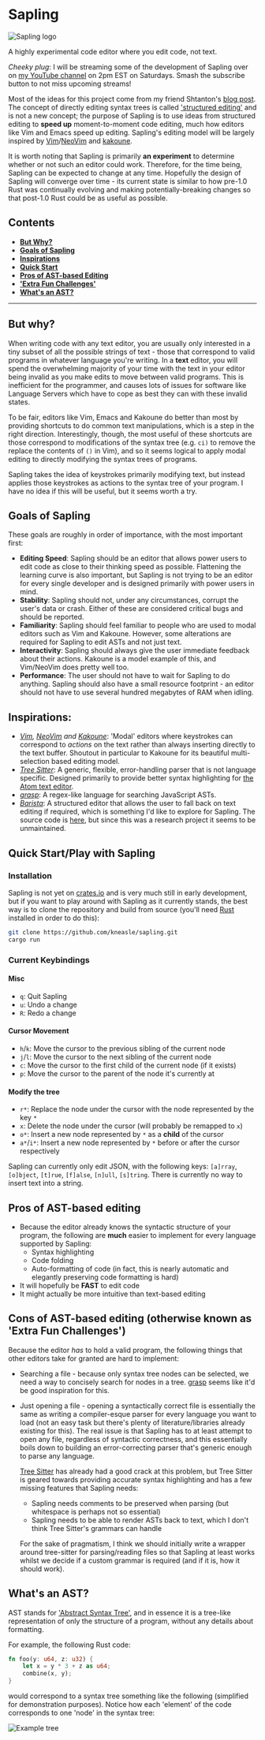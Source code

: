 # Sapling

![Sapling logo](https://raw.githubusercontent.com/kneasle/sapling/master/resources/sapling.gif)

A highly experimental code editor where you edit code, not text.

_Cheeky plug_: I will be streaming some of the development of Sapling over on
[my YouTube channel](https://www.youtube.com/channel/UCKl0T4IDZC3vUz152hDAzGw) on 2pm EST on
Saturdays.  Smash the subscribe button to not miss upcoming streams!

Most of the ideas for this project come from my friend Shtanton's
[blog post](http://shtanton.com/ex.html).  The concept of directly editing syntax trees is called
['structured editing'](https://en.wikipedia.org/wiki/Structure_editor) and is not a new concept;
the purpose of Sapling is to use ideas from structured editing to **speed up** moment-to-moment
code editing, much how editors like Vim and Emacs speed up editing.  Sapling's editing model will
be largely inspired by [Vim](https://github.com/vim/vim)/[NeoVim](https://github.com/neovim/neovim)
and [kakoune](https://github.com/mawww/kakoune).

It is worth noting that Sapling is primarily **an experiment** to determine whether or not such an
editor could work.  Therefore, for the time being, Sapling can be expected to change at any time.
Hopefully the design of Sapling will converge over time - its current state is similar to how
pre-1.0 Rust was continually evolving and making potentially-breaking changes so that post-1.0 Rust
could be as useful as possible.

## Contents

- [**But Why?**](#but-why)
- [**Goals of Sapling**](#goals-of-sapling)
- [**Inspirations**](#inspirations)
- [**Quick Start**](#quick-startplay-with-sapling)
- [**Pros of AST-based Editing**](#pros-of-ast-based-editing)
- [**'Extra Fun Challenges'**](#cons-of-ast-based-editing-otherwise-known-as-extra-fun-challenges)
- [**What's an AST?**](#whats-an-ast)

---

## But why?

When writing code with any text editor, you are usually only interested in a tiny subset of all the
possible strings of text - those that correspond to valid programs in whatever language you're
writing.  In a **text** editor, you will spend the overwhelming majority of your time with the text
in your editor being invalid as you make edits to move between valid programs.  This is inefficient
for the programmer, and causes lots of issues for software like Language Servers which have to cope
as best they can with these invalid states.

To be fair, editors like Vim, Emacs and Kakoune do better than most by providing shortcuts to do 
common text manipulations, which is a step in the right direction.  Interestingly, though, the most 
useful of these shortcuts are those correspond to modifications of the syntax tree (e.g. `ci)` to
remove the replace the contents of `()` in Vim), and so it seems logical to apply modal editing to
directly modifying the syntax trees of programs.

Sapling takes the idea of keystrokes primarily modifying text, but instead applies those keystrokes
as actions to the syntax tree of your program.  I have no idea if this will be useful, but it seems
worth a try.

## Goals of Sapling

These goals are roughly in order of importance, with the most important first:

- **Editing Speed**: Sapling should be an editor that allows power users to edit code as close
  to their thinking speed as possible.  Flattening the learning curve is also important, but
  Sapling is not trying to be an editor for every single developer and is designed primarily with
  power users in mind.
- **Stability**: Sapling should not, under any circumstances, corrupt the user's data or crash.
  Either of these are considered critical bugs and should be reported.
- **Familiarity**: Sapling should feel familiar to people who are used to modal editors such as Vim
  and Kakoune.  However, some alterations are required for Sapling to edit ASTs and not just text.
- **Interactivity**: Sapling should always give the user immediate feedback about their actions.
  Kakoune is a model example of this, and Vim/NeoVim does pretty well too.
- **Performance**: The user should not have to wait for Sapling to do anything.  Sapling should also
  have a small resource footprint - an editor should not have to use several hundred megabytes of
  RAM when idling.

## Inspirations:

- _[Vim](https://github.com/vim/vim), [NeoVim](https://github.com/neovim/neovim) and
  [Kakoune](https://github.com/mawww/kakoune)_:
  'Modal' editors where keystrokes can correspond to _actions_ on the text rather than always
  inserting directly to the text buffer.  Shoutout in particular to Kakoune for its beautiful
  multi-selection based editing model.
- _[Tree Sitter](https://github.com/tree-sitter/tree-sitter)_: A generic, flexible, error-handling
  parser that is not language specific.  Designed primarily to provide better syntax highlighting
  for [the Atom text editor](https://github.com/atom/atom).
- _[grasp](http://www.graspjs.com/)_: A regex-like language for searching JavaScript ASTs.
- _[Barista](https://www.researchgate.net/publication/221518157_Barista_An_implementation_framework_for_enabling_new_tools_interaction_techniques_and_views_in_code_editors)_:
  A structured editor that allows the user to fall back on text editing if required, which is
  something I'd like to explore for Sapling.  The source code is
  [here](https://github.com/amyjko/citrus-barista), but since this was a research project it
  seems to be unmaintained.
  
## Quick Start/Play with Sapling

### Installation

Sapling is not yet on [crates.io](crates.io) and is very much still in early development, but if you want to
play around with Sapling as it currently stands, the best way is to clone the repository and build
from source (you'll need [Rust](https://www.rust-lang.org/learn/get-started) installed in order to do this):
```bash
git clone https://github.com/kneasle/sapling.git
cargo run
```

### Current Keybindings

#### Misc

- `q`: Quit Sapling
- `u`: Undo a change
- `R`: Redo a change

#### Cursor Movement

- `h`/`k`: Move the cursor to the previous sibling of the current node
- `j`/`l`: Move the cursor to the next sibling of the current node
- `c`: Move the cursor to the first child of the current node (if it exists)
- `p`: Move the cursor to the parent of the node it's currently at

#### Modify the tree
- `r*`: Replace the node under the cursor with the node represented by the key `*`
- `x`: Delete the node under the cursor (will probably be remapped to `x`)
- `o*`: Insert a new node represented by `*` as a **child** of the cursor
- `a*`/`i*`: Insert a new node represented by `*` before or after the cursor respectively

Sapling can currently only edit JSON, with the following keys: `[a]rray`, `[o]bject`, `[t]rue`,
`[f]alse`, `[n]ull`, `[s]tring`.  There is currently no way to insert text into a string.

## Pros of AST-based editing

- Because the editor already knows the syntactic structure of your program, the following are
  **much** easier to implement for every language supported by Sapling:
  - Syntax highlighting
  - Code folding
  - Auto-formatting of code (in fact, this is nearly automatic and elegantly preserving code
    formatting is hard)
- It will hopefully be **FAST** to edit code
- It might actually be more intuitive than text-based editing

## Cons of AST-based editing (otherwise known as 'Extra Fun Challenges')

Because the editor *has* to hold a valid program, the following things that other editors take for
granted are hard to implement:
- Searching a file - because only syntax tree nodes can be selected, we need a way to concisely
  search for nodes in a tree.  [grasp](http://www.graspjs.com/) seems like it'd be good inspiration
  for this.
- Just opening a file - opening a syntactically correct file is essentially the same as writing a
  compiler-esque parser for every language you want to load (not an easy task but there's plenty of
  literature/libraries already existing for this).  The real issue is that Sapling has to at least 
  attempt to open any file, regardless of syntactic correctness, and this essentially boils down to
  building an error-correcting parser that's generic enough to parse any language.
  
  [Tree Sitter](https://github.com/tree-sitter/tree-sitter) has already had a good crack at this
  problem, but Tree Sitter is geared towards providing accurate syntax highlighting and has a few
  missing features that Sapling needs:
  - Sapling needs comments to be preserved when parsing (but whitespace is perhaps not so essential)
  - Sapling needs to be able to render ASTs back to text, which I don't think Tree Sitter's grammars
    can handle
  
  For the sake of pragmatism, I think we should initially write a wrapper around tree-sitter for
  parsing/reading files so that Sapling at least works whilst we decide if a custom grammar is
  required (and if it is, how it should work).
  
## What's an AST?

AST stands for ['Abstract Syntax Tree'](https://en.wikipedia.org/wiki/Abstract_syntax_tree), and in
essence it is a tree-like representation of only the structure of a program, without any details
about formatting.

For example, the following Rust code:
```rust
fn foo(y: u64, z: u32) {
    let x = y * 3 + z as u64;
    combine(x, y);
}
```
would correspond to a syntax tree something like the following (simplified for demonstration
purposes).  Notice how each 'element' of the code corresponds to one 'node' in the syntax tree:

![Example tree](/resources/example_tree.png)

